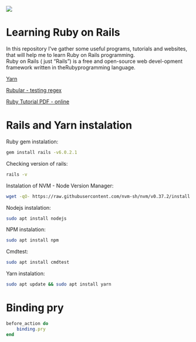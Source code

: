 ![](https://jaki-jezyk-programowania.pl/img/technologies/rubyonrails.png)

# Learning Ruby on Rails

In this repository I've gather some useful programs, tutorials and websites, that will help me to learn Ruby on Rails programming.  
Ruby on Rails ( just “Rails”) is a free and open-source web devel-opment framework written in theRubyprogramming language.  

[Yarn](https://yarnpkg.com/ "Yarn - package manager")  

[Rubular - testing regex](https://rubular.com/ "Rubular - testing regex")

[Ruby Tutorial PDF - online](https://tiny.pl/rnz23 "Ruby Tutorial PDF - online")

# Rails and Yarn instalation

Ruby gem instalation:
``` bash  
gem install rails -v6.0.2.1  
```
Checking version of rails:
``` bash
rails -v   
```
Instalation of NVM - Node Version Manager:
``` bash  
wget -qO- https://raw.githubusercontent.com/nvm-sh/nvm/v0.37.2/install.sh | bash  
```
Nodejs instalation:   
``` bash
sudo apt install nodejs    
```
NPM instalation:
``` bash
sudo apt install npm    
```
Cmdtest:  
``` bash
sudo apt install cmdtest  
```
Yarn instalation:   
``` bash
sudo apt update && sudo apt install yarn  
```
# Binding pry
``` ruby  
before_action do  
    binding.pry  
end  
```
